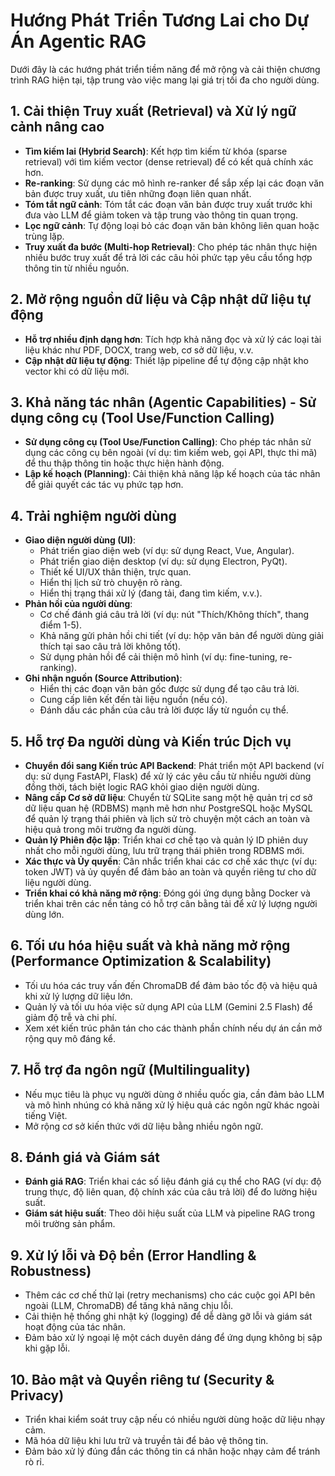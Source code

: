 # Hướng Phát Triển Tương Lai cho Dự Án Agentic RAG

Dưới đây là các hướng phát triển tiềm năng để mở rộng và cải thiện chương trình RAG hiện tại, tập trung vào việc mang lại giá trị tối đa cho người dùng.

## 1. Cải thiện Truy xuất (Retrieval) và Xử lý ngữ cảnh nâng cao

*   **Tìm kiếm lai (Hybrid Search)**: Kết hợp tìm kiếm từ khóa (sparse retrieval) với tìm kiếm vector (dense retrieval) để có kết quả chính xác hơn.
*   **Re-ranking**: Sử dụng các mô hình re-ranker để sắp xếp lại các đoạn văn bản được truy xuất, ưu tiên những đoạn liên quan nhất.
*   **Tóm tắt ngữ cảnh**: Tóm tắt các đoạn văn bản được truy xuất trước khi đưa vào LLM để giảm token và tập trung vào thông tin quan trọng.
*   **Lọc ngữ cảnh**: Tự động loại bỏ các đoạn văn bản không liên quan hoặc trùng lặp.
*   **Truy xuất đa bước (Multi-hop Retrieval)**: Cho phép tác nhân thực hiện nhiều bước truy xuất để trả lời các câu hỏi phức tạp yêu cầu tổng hợp thông tin từ nhiều nguồn.

## 2. Mở rộng nguồn dữ liệu và Cập nhật dữ liệu tự động

*   **Hỗ trợ nhiều định dạng hơn**: Tích hợp khả năng đọc và xử lý các loại tài liệu khác như PDF, DOCX, trang web, cơ sở dữ liệu, v.v.
*   **Cập nhật dữ liệu tự động**: Thiết lập pipeline để tự động cập nhật kho vector khi có dữ liệu mới.

## 3. Khả năng tác nhân (Agentic Capabilities) - Sử dụng công cụ (Tool Use/Function Calling)

*   **Sử dụng công cụ (Tool Use/Function Calling)**: Cho phép tác nhân sử dụng các công cụ bên ngoài (ví dụ: tìm kiếm web, gọi API, thực thi mã) để thu thập thông tin hoặc thực hiện hành động.
*   **Lập kế hoạch (Planning)**: Cải thiện khả năng lập kế hoạch của tác nhân để giải quyết các tác vụ phức tạp hơn.

## 4. Trải nghiệm người dùng

*   **Giao diện người dùng (UI)**:
    *   Phát triển giao diện web (ví dụ: sử dụng React, Vue, Angular).
    *   Phát triển giao diện desktop (ví dụ: sử dụng Electron, PyQt).
    *   Thiết kế UI/UX thân thiện, trực quan.
    *   Hiển thị lịch sử trò chuyện rõ ràng.
    *   Hiển thị trạng thái xử lý (đang tải, đang tìm kiếm, v.v.).
*   **Phản hồi của người dùng**:
    *   Cơ chế đánh giá câu trả lời (ví dụ: nút "Thích/Không thích", thang điểm 1-5).
    *   Khả năng gửi phản hồi chi tiết (ví dụ: hộp văn bản để người dùng giải thích tại sao câu trả lời không tốt).
    *   Sử dụng phản hồi để cải thiện mô hình (ví dụ: fine-tuning, re-ranking).
*   **Ghi nhận nguồn (Source Attribution)**:
    *   Hiển thị các đoạn văn bản gốc được sử dụng để tạo câu trả lời.
    *   Cung cấp liên kết đến tài liệu nguồn (nếu có).
    *   Đánh dấu các phần của câu trả lời được lấy từ nguồn cụ thể.

## 5. Hỗ trợ Đa người dùng và Kiến trúc Dịch vụ

*   **Chuyển đổi sang Kiến trúc API Backend**: Phát triển một API backend (ví dụ: sử dụng FastAPI, Flask) để xử lý các yêu cầu từ nhiều người dùng đồng thời, tách biệt logic RAG khỏi giao diện người dùng.
*   **Nâng cấp Cơ sở dữ liệu**: Chuyển từ SQLite sang một hệ quản trị cơ sở dữ liệu quan hệ (RDBMS) mạnh mẽ hơn như PostgreSQL hoặc MySQL để quản lý trạng thái phiên và lịch sử trò chuyện một cách an toàn và hiệu quả trong môi trường đa người dùng.
*   **Quản lý Phiên độc lập**: Triển khai cơ chế tạo và quản lý ID phiên duy nhất cho mỗi người dùng, lưu trữ trạng thái phiên trong RDBMS mới.
*   **Xác thực và Ủy quyền**: Cân nhắc triển khai các cơ chế xác thực (ví dụ: token JWT) và ủy quyền để đảm bảo an toàn và quyền riêng tư cho dữ liệu người dùng.
*   **Triển khai có khả năng mở rộng**: Đóng gói ứng dụng bằng Docker và triển khai trên các nền tảng có hỗ trợ cân bằng tải để xử lý lượng người dùng lớn.

## 6. Tối ưu hóa hiệu suất và khả năng mở rộng (Performance Optimization & Scalability)

*   Tối ưu hóa các truy vấn đến ChromaDB để đảm bảo tốc độ và hiệu quả khi xử lý lượng dữ liệu lớn.
*   Quản lý và tối ưu hóa việc sử dụng API của LLM (Gemini 2.5 Flash) để giảm độ trễ và chi phí.
*   Xem xét kiến trúc phân tán cho các thành phần chính nếu dự án cần mở rộng quy mô đáng kể.

## 7. Hỗ trợ đa ngôn ngữ (Multilinguality)

*   Nếu mục tiêu là phục vụ người dùng ở nhiều quốc gia, cần đảm bảo LLM và mô hình nhúng có khả năng xử lý hiệu quả các ngôn ngữ khác ngoài tiếng Việt.
*   Mở rộng cơ sở kiến thức với dữ liệu bằng nhiều ngôn ngữ.

## 8. Đánh giá và Giám sát

*   **Đánh giá RAG**: Triển khai các số liệu đánh giá cụ thể cho RAG (ví dụ: độ trung thực, độ liên quan, độ chính xác của câu trả lời) để đo lường hiệu suất.
*   **Giám sát hiệu suất**: Theo dõi hiệu suất của LLM và pipeline RAG trong môi trường sản phẩm.

## 9. Xử lý lỗi và Độ bền (Error Handling & Robustness)

*   Thêm các cơ chế thử lại (retry mechanisms) cho các cuộc gọi API bên ngoài (LLM, ChromaDB) để tăng khả năng chịu lỗi.
*   Cải thiện hệ thống ghi nhật ký (logging) để dễ dàng gỡ lỗi và giám sát hoạt động của tác nhân.
*   Đảm bảo xử lý ngoại lệ một cách duyên dáng để ứng dụng không bị sập khi gặp lỗi.

## 10. Bảo mật và Quyền riêng tư (Security & Privacy)

*   Triển khai kiểm soát truy cập nếu có nhiều người dùng hoặc dữ liệu nhạy cảm.
*   Mã hóa dữ liệu khi lưu trữ và truyền tải để bảo vệ thông tin.
*   Đảm bảo xử lý đúng đắn các thông tin cá nhân hoặc nhạy cảm để tránh rò rỉ.
